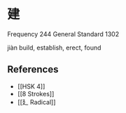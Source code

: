 # 建
Frequency 244
General Standard 1302

jiàn
build, establish, erect, found

## References
- [[HSK 4]]
- [[8 Strokes]]
- [[廴 Radical]]